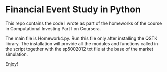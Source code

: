 # Financial Event Study in Python

This repo contains the code I wrote as part of the homeworks of the course in Computational Investing Part I on Coursera.

The main file is Homework4.py. Run this file only after installing the QSTK library. The installation will provide all the modules and functions called in the script together with the sp5002012 txt file at the base of the market simulation.

Enjoy!
